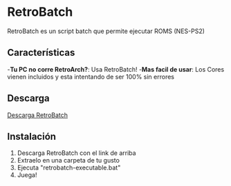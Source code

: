 # RetroBatch

RetroBatch es un script batch que permite ejecutar ROMS (NES-PS2) 

## Características

-**Tu PC no corre RetroArch?**: Usa RetroBatch!
-**Mas facil de usar**: Los Cores vienen incluidos y esta intentando de ser 100% sin errores

## Descarga

[Descarga RetroBatch](LINK)

## Instalación

1. Descarga RetroBatch con el link de arriba
2. Extraelo en una carpeta de tu gusto
3. Ejecuta "retrobatch-executable.bat"
4. Juega!
